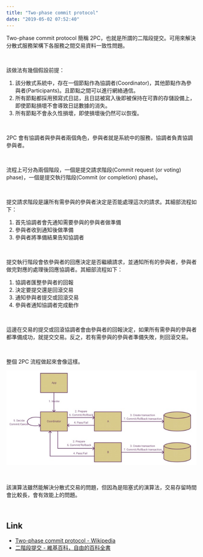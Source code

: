 ```yaml
---
title: "Two-phase commit protocol"
date: "2019-05-02 07:52:40"
---
```



Two-phase commit protocol 簡稱 2PC，也就是所謂的二階段提交。可用來解決分散式服務架構下各服務之間交易資料一致性問題。  

<!-- More -->

</br>


該做法有幾個假設前提：  

1. 該分散式系統中，存在一個節點作為協調者(Coordinator)，其他節點作為參與者(Participants)。且節點之間可以進行網絡通信。
2. 所有節點都採用預寫式日誌，且日誌被寫入後即被保持在可靠的存儲設備上，即使節點損壞不會導致日誌數據的消失。
3. 所有節點不會永久性損壞，即使損壞後仍然可以恢復。

</br>


2PC 會有協調者與參與者兩個角色，參與者就是系統中的服務，協調者負責協調參與者。  

</br>


流程上可分為兩個階段，一個是提交請求階段(Commit request (or voting) phase)，一個是提交執行階段(Commit (or completion) phase)。  

<br/>


提交請求階段是讓所有需參與的參與者決定是否能處理這次的請求。其細部流程如下：  

1. 首先協調者會先通知需要參與的參與者做準備
2. 參與者收到通知後做準備
3. 參與者將準備結果告知協調者

<br/>


提交執行階段會依參與者的回應決定是否繼續請求，並通知所有的參與者，參與者做完對應的處理後回應協調者。其細部流程如下：      
1. 協調者匯整參與者的回報
2. 決定要提交還是回滾交易
3. 通知參與者提交或回滾交易
4. 參與者通知協調者完成動作

</br>


這邊在交易的提交或回滾協調者會由參與者的回報決定，如果所有需參與的參與者都準備成功，就提交交易。反之，若有需參與的參與者準備失敗，則回滾交易。  

</br>


整個 2PC 流程做起來會像這樣。  

![1.jpg](1.jpg)

</br>


該演算法雖然能解決分散式交易的問題，但因為是阻塞式的演算法，交易存留時間會比較長，會有效能上的問題。  

<br/>


Link
----
* [Two-phase commit protocol - Wikipedia](https://en.wikipedia.org/wiki/Two-phase_commit_protocol)
* [二階段提交 - 維基百科，自由的百科全書](https://zh.wikipedia.org/wiki/%E4%BA%8C%E9%98%B6%E6%AE%B5%E6%8F%90%E4%BA%A4)
